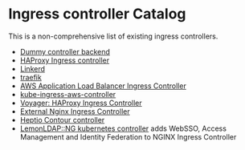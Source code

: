 # Ingress controller Catalog

This is a non-comprehensive list of existing ingress controllers.

* [Dummy controller backend](/examples/custom-controller)
* [HAProxy Ingress controller](https://github.com/jcmoraisjr/haproxy-ingress)
* [Linkerd](https://linkerd.io/config/0.9.1/linkerd/index.html#ingress-identifier)
* [traefik](https://docs.traefik.io/configuration/backends/kubernetes/)
* [AWS Application Load Balancer Ingress Controller](https://github.com/coreos/alb-ingress-controller)
* [kube-ingress-aws-controller](https://github.com/zalando-incubator/kube-ingress-aws-controller)
* [Voyager: HAProxy Ingress Controller](https://github.com/appscode/voyager)
* [External Nginx Ingress Controller](https://github.com/unibet/ext_nginx)
* [Heptio Contour controller](https://github.com/heptio/contour)
* [LemonLDAP::NG kubernetes controller](https://github.com/lemonldap-ng-controller/lemonldap-ng-controller) adds WebSSO, Access Management and Identity Federation to NGINX Ingress Controller
